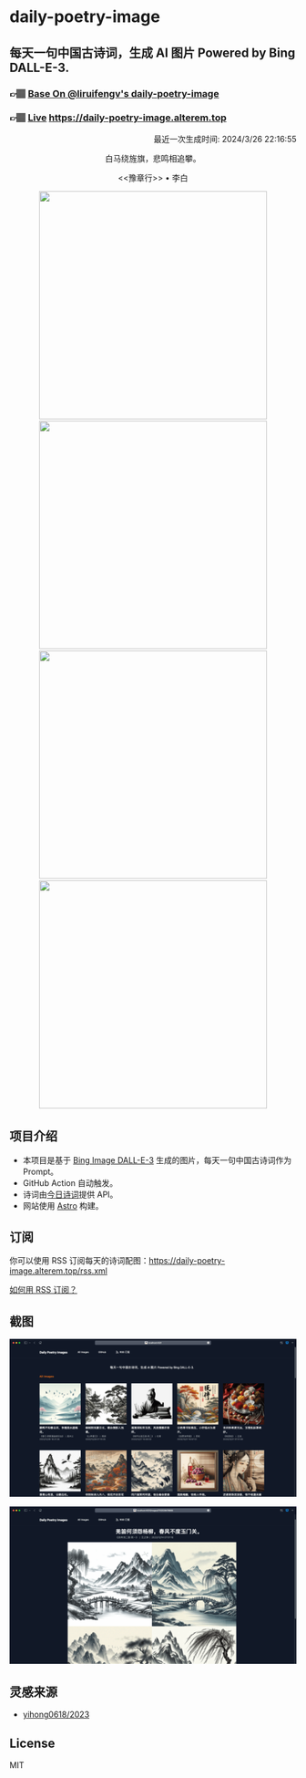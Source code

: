 
# daily-poetry-image

## 每天一句中国古诗词，生成 AI 图片 Powered by Bing DALL-E-3.

### 👉🏽 [Base On @liruifengv's daily-poetry-image](https://github.com/liruifengv/daily-poetry-image)

### 👉🏽 [Live](https://daily-poetry-image.alterem.top/) https://daily-poetry-image.alterem.top

<p align="right">
  最近一次生成时间: 2024/3/26 22:16:55
</p>
<p align="center">
白马绕旌旗，悲鸣相追攀。
</p>
<p align="center">
<<豫章行>> • 李白
</p>
<p align="center">
<img src="https://tse2.mm.bing.net/th/id/OIG1.wY_NRFjKstQiKK_7LPg5" height="400" width="400" />
<img src="https://tse2.mm.bing.net/th/id/OIG1.mtBov4JoB.ig6gIZpohU" height="400" width="400" />
<img src="https://tse4.mm.bing.net/th/id/OIG1.O9DrbBq3KC7fUyuExVs1" height="400" width="400" />
<img src="https://tse2.mm.bing.net/th/id/OIG1.Cg693DOC0MDCzGPycXM9" height="400" width="400" />
</p>

## 项目介绍

-   本项目是基于 [Bing Image DALL-E-3](https://www.bing.com/images/create) 生成的图片，每天一句中国古诗词作为 Prompt。
-   GitHub Action 自动触发。
-   诗词由[今日诗词](https://www.jinrishici.com/)提供 API。
-   网站使用 [Astro](https://astro.build) 构建。

## 订阅

你可以使用 RSS 订阅每天的诗词配图：https://daily-poetry-image.alterem.top/rss.xml

[如何用 RSS 订阅？](https://zhuanlan.zhihu.com/p/55026716)

## 截图

![图片列表](./screenshots/Snipaste_2023-12-28_21-00-26.png)

![图片详情](./screenshots/Snipaste_2023-12-28_21-00-53.png)

## 灵感来源

-   [yihong0618/2023](https://github.com/yihong0618/2023)

## License

MIT
